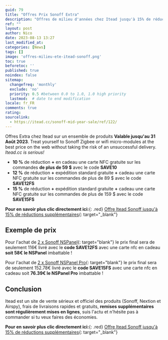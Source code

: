 ```yaml
---
guid: 79
title: "Offres Prix Sonoff Extra"
description: "Offres de milieu d'années chez Itead jusqu'à 15% de réductions supplémentaires sur les produits Sonoff et Nextion, offre toi au meilleur prix le NSPanel ou le NSPanel PRO"
ref: ""
layout: post
author: Nico
date: 2023-08-13 13:27
last_modified_at: 
categories: [News]
tags: []
image: 'offres-milieu-ete-itead-sonoff.png'
toc: true
beforetoc: ''
published: true
noindex: false
sitemap:
  changefreq: 'monthly'
  exclude: 'no'
  priority: 0.5 #between 0.0 to 1.0, 1.0 high priority
  lastmod:  # date to end modification
locale: fr_FR
comments: true
rating:  
sourcelink:
  - https://itead.cc/sonoff-mid-year-sale/ref/122/
---
```


Offres Extra chez Itead sur un ensemble de produits **Valable jusqu'au 31 Août 2023**. Treat yourself to Sonoff Zigbee or wifi micro-modules at the best price on the web without taking the risk of an unsuccessful delivery. *Itead.cc is serious!*

- **10 %** de réduction **+** en cadeau une carte NFC gratuite sur les commandes **de plus de 59 $** avec le code **SAVE10**
- **12 %** de réduction **+** expédition standard gratuite **+** cadeau une carte NFC gratuite sur les commandes de plus de 89 $ avec le code **SAVE12FS**
- **15 %** de réduction **+** expédition standard gratuite **+** cadeau une carte NFC gratuite sur les commandes de plus de 159 $ avec le code **SAVE15FS**

**Pour en savoir plus clic directement ici:**{: .red} [Offre Itead Sonoff jusqu'à 15% de réductions supplémentaires](https://itead.cc/sonoff-mid-year-sale/ref/122/){: target="_blank"}

## Exemple de prix

Pour l'achat de [2 x Sonoff NSPanel](https://itead.cc/product/sonoff-nspanel-smart-scene-wall-switch/ref/122/){: target="blank"} le prix final sera de seulement 116€ livré avec le **code SAVE12FS** avec une carte nfc en cadeau **soit 58€ le NSPanel** imbattable !

Pour l'achat de [2 x Sonoff NSPanel Pro](https://itead.cc/product/sonoff-nspanel-pro-smart-home-control-panel/ref/122/){: target="blank"} le prix final sera de seulement 152.78€ livré avec le **code SAVE15FS** avec une carte nfc en cadeau soit **76.39€ le NSPanel Pro** imbattable !

## Conclusion

Itead est un site de vente sérieux et officiel des produits (Sonoff, Nextion et Airspy), frais de livraisons rapides et gratuits, **remises supplémentaires sont régulièrement mises en lignes**, suis l'actu et n'hésite pas à commander si tu veux faires des économies.

**Pour en savoir plus clic directement ici:**{: .red} [Offre Itead Sonoff jusqu'à 15% de réductions supplémentaires](https://itead.cc/sonoff-mid-year-sale/ref/122/){: target="_blank"}

